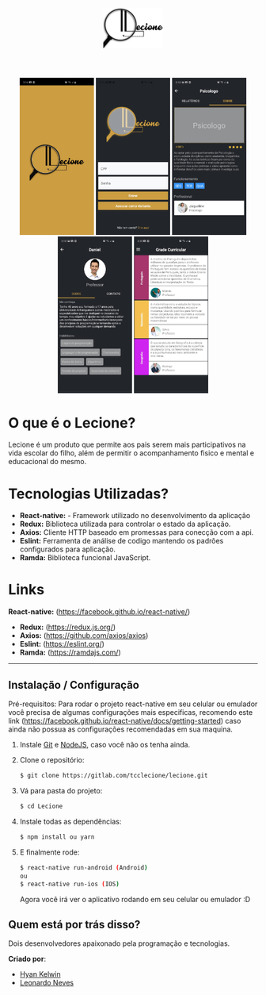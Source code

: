 <h1 align="center">
<br>
  <img src="app/common/images/logo.png" alt="Lecione" width="120">
<br>
<br>
</h1>

<p align="center">
  <img src="app/common/screenshots/screenshot_1.jpeg" width="150"/>
  <img src="app/common/screenshots/screenshot_2.jpeg" width="150"/>
  <img src="app/common/screenshots/screenshot_3.jpeg" width="150"/>
  <img src="app/common/screenshots/screenshot_4.jpeg" width="150"/>
  <img src="app/common/screenshots/screenshot_5.jpeg" width="150"/>
</p>

<!-- O que é: -->

# O que é o Lecione?

Lecione é um produto que permite aos pais serem mais participativos na vida
escolar do filho, além de permitir o acompanhamento fisico e mental e educacional
do mesmo.

<!-- Tecnologias: -->

# Tecnologias Utilizadas?

- **React-native:** - Framework utilizado no desenvolvimento da aplicação
- **Redux:** Biblioteca utilizada para controlar o estado da aplicação.
- **Axios:** Cliente HTTP baseado em promessas para conecção com a api.
- **Eslint:** Ferramenta de análise de codigo mantendo os padrões configurados para aplicação.
- **Ramda:** Biblioteca funcional JavaScript.

<!-- Links: -->

# Links

**React-native:** (https://facebook.github.io/react-native/)

- **Redux:** (https://redux.js.org/)
- **Axios:** (https://github.com/axios/axios)
- **Eslint:** (https://eslint.org/)
- **Ramda:** (https://ramdajs.com/)

---

<!-- Primeiros passos / Instalação: -->

## Instalação / Configuração

Pré-requisitos: Para rodar o projeto react-native em seu celular ou emulador você precisa de algumas
configurações mais especificas, recomendo este link
(https://facebook.github.io/react-native/docs/getting-started) caso ainda não possua as configurações recomendadas em sua maquina.

1. Instale
   [Git](http://git-scm.com/downloads) e
   [NodeJS](http://nodejs.org/download/),
   caso você não os tenha ainda.

2. Clone o repositório:

   ```sh
   $ git clone https://gitlab.com/tcclecione/lecione.git
   ```

3. Vá para pasta do projeto:

   ```sh
   $ cd Lecione
   ```

4. Instale todas as dependências:

   ```sh
   $ npm install ou yarn
   ```

5. E finalmente rode:

   ```sh
   $ react-native run-android (Android)
   ou
   $ react-native run-ios (IOS)
   ```

   Agora você irá ver o aplicativo rodando em seu celular ou emulador :D

<!-- Criado por: -->

## Quem está por trás disso?

Dois desenvolvedores apaixonado pela programação e tecnologias.

**Criado por**:

- [Hyan Kelwin](http://github.com/hyankelwin)
- [Leonardo Neves](http://github.com/)
